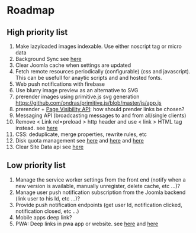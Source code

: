 # Roadmap

## High priority list

1.  Make lazyloaded images indexable. Use either noscript tag or micro data
1.  Background Sync see [here](https://developers.google.com/web/updates/2015/12/background-sync)
1.  Clear Joomla cache when settings are updated
1.  Fetch remote resources periodically (configurable) (css and javascript). This can be usefull for anaytic scripts and and hosted fonts.
1.  Web push notifications with firebase
1.  Use blurry image preview as an alternative to SVG
1.  prerender images using primitive.js svg generation https://github.com/ondras/primitive.js/blob/master/js/app.js
1.  prerender + [Page Visibility API](http://www.w3.org/TR/page-visibility/): how should prender links be chosen?
1.  Messaging API (broadcasting messages to and from all/single clients)
1.  Remove < Link rel=preload > http header and use < link > HTML tag instead. see [here](https://jakearchibald.com/2017/h2-push-tougher-than-i-thought/)
1.  CSS: deduplicate, merge properties, rewrite rules, etc
1.  Disk quota management see [here](https://developer.chrome.com/apps/offline_storage) and [here](https://developer.mozilla.org/fr/docs/Web/API/API_IndexedDB/Browser_storage_limits_and_eviction_criteria) and [here](https://gist.github.com/ebidel/188a513b1cd5e77d4d1453a4b6d060b0)
1.  Clear Site Data api see [here](https://www.w3.org/TR/clear-site-data/)

## Low priority list

1.  Manage the service worker settings from the front end (notify when a new version is available, manually unregister, delete cache, etc ...)?
1.  Manage user push notification subscription from the Joomla backend (link user to his Id, etc ...)?
1.  Provide push notification endpoints (get user Id, notification clicked, notification closed, etc ...)
1.  Mobile apps deep link?
1.  PWA: Deep links in pwa app or website. see [here](http://blog.teamtreehouse.com/registering-protocol-handlers-web-applications) and [here](https://developer.mozilla.org/en-US/docs/Web-based_protocol_handlers)
